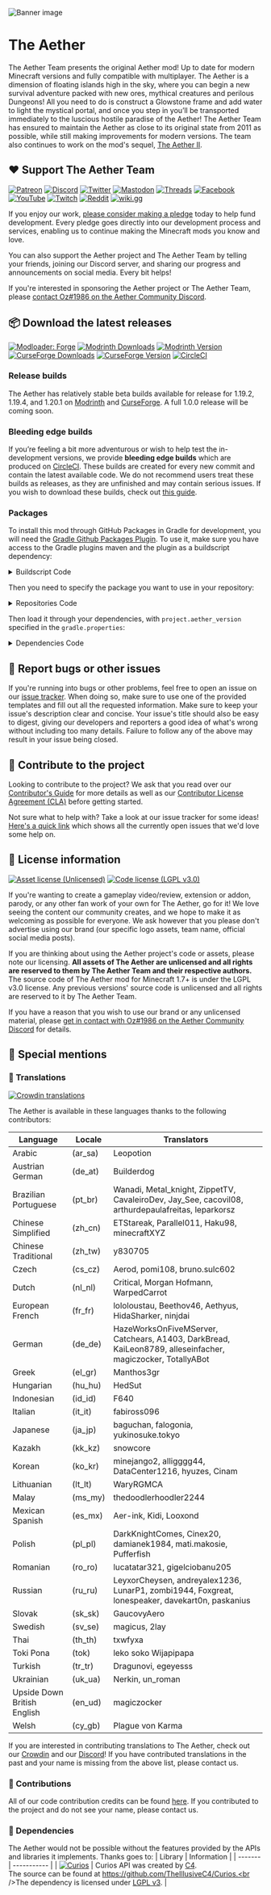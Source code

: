 ![Banner image](assets/banner.webp)
# The Aether

The Aether Team presents the original Aether mod! Up to date for modern Minecraft versions and fully compatible with multiplayer. The Aether is a dimension of floating islands high in the sky, where you can begin a new survival adventure packed with new ores, mythical creatures and perilous Dungeons! All you need to do is construct a Glowstone frame and add water to light the mystical portal, and once you step in you’ll be transported immediately to the luscious hostile paradise of the Aether! The Aether Team has ensured to maintain the Aether as close to its original state from 2011 as possible, while still making improvements for modern versions. The team also continues to work on the mod's sequel, [The Aether II](https://github.com/The-Aether-Team/The-Aether-II).

## :heart: Support The Aether Team

[![Patreon](https://img.shields.io/endpoint.svg?url=https%3A%2F%2Fshieldsio-patreon.vercel.app%2Fapi%3Fusername%3DTheAetherTeam%26type%3Dpatrons&style=flat-square&logoColor=white)](https://patreon.com/TheAetherTeam)
[![Discord](https://img.shields.io/discord/118816101936267265.svg?label=discord&logoColor=FFFFFF&logo=discord&color=7289DA&style=flat-square)](https://discord.gg/aethermod)
[![Twitter](https://img.shields.io/badge/twitter-@DevAether-lightgrey?style=flat-square&logo=twitter&color=1DA1F2&logoColor=white)](https://twitter.com/DevAether)
[![Mastodon](https://img.shields.io/mastodon/follow/110581810287361848?domain=https%3A%2F%2Fmastodon.gamedev.place%2F&style=flat-square&logo=mastodon&logoColor=white&label=mastodon&color=858AFA)](https://mastodon.gamedev.place/@DevAether)
[![Threads](https://custom-icon-badges.demolab.com/badge/threads-devaether-green?logo=instagram-threads&style=flat-square&color=000000)](https://www.threads.net/@devaether)
[![Facebook](https://img.shields.io/badge/facebook-AetherMod-blue?logo=facebook&style=flat-square&color=1877F2&logoColor=white)](https://www.facebook.com/AetherMod)
[![YouTube](https://img.shields.io/badge/youtube-@DevAether-blue?color=FF0000&label=youtube&logo=youtube&style=flat-square)](https://www.youtube.com/@DevAether)
[![Twitch](https://img.shields.io/twitch/status/theaetherteam?logo=twitch&style=flat-square&logoColor=white)](https://www.twitch.tv/theaetherteam)
[![Reddit](https://img.shields.io/reddit/subreddit-subscribers/TheAether?color=FF4500&label=reddit&logo=reddit&style=flat-square&logoColor=white)](https://www.reddit.com/r/TheAether/)
[![wiki.gg](https://custom-icon-badges.demolab.com/badge/wiki.gg-aether-green?logo=wikigg&style=flat-square&color=FF1980)](https://aether.wiki.gg/)

If you enjoy our work, [please consider making a pledge](https://patreon.com/TheAetherTeam) today to help fund development. Every pledge goes directly into our development process and services, enabling us to continue making the Minecraft mods you know and love.

You can also support the Aether project and The Aether Team by telling your friends, joining our Discord server, and sharing our progress and announcements on social media. Every bit helps!

If you're interested in sponsoring the Aether project or The Aether Team, please [contact Oz#1986 on the Aether Community Discord](https://discord.gg/aethermod).

## :package: Download the latest releases
[![Modloader: Forge](https://img.shields.io/badge/mod%20loader-forge-CC974D?style=flat-square)](https://files.minecraftforge.net/net/minecraftforge/forge/)
[![Modrinth Downloads](https://img.shields.io/modrinth/dt/YhmgMVyu?color=00AF5C&logo=modrinth)](https://modrinth.com/mod/aether)
[![Modrinth Version](https://img.shields.io/modrinth/game-versions/YhmgMVyu?color=00AF5C&label=latest&logo=modrinth&last=true)](https://modrinth.com/mod/aether)
[![CurseForge Downloads](http://cf.way2muchnoise.eu/255308.svg)](https://www.curseforge.com/minecraft/mc-mods/aether)
[![CurseForge Version](http://cf.way2muchnoise.eu/versions/255308_latest.svg)](https://www.curseforge.com/minecraft/mc-mods/aether)
[![CircleCI](https://circleci.com/gh/The-Aether-Team/The-Aether/tree/1.20.1-develop.svg?style=shield)](https://app.circleci.com/pipelines/github/The-Aether-Team/The-Aether?branch=1.20.1-develop)
### Release builds
The Aether has relatively stable beta builds available for release for 1.19.2, 1.19.4, and 1.20.1 on [Modrinth](https://modrinth.com/mod/aether) and [CurseForge](https://www.curseforge.com/minecraft/mc-mods/aether). A full 1.0.0 release will be coming soon.

### Bleeding edge builds
If you’re feeling a bit more adventurous or wish to help test the in-development versions, we provide **bleeding edge builds** which are produced on [CircleCI](https://app.circleci.com/pipelines/github/The-Aether-Team/The-Aether). These builds are created for every new commit and contain the latest available code. We do not recommend users treat these builds as releases, as they are unfinished and may contain serious issues. If you wish to download these builds, check out [this guide](https://github.com/The-Aether-Team/The-Aether/wiki/CircleCI-Guide).

### Packages
To install this mod through GitHub Packages in Gradle for development, you will need the [Gradle Github Packages Plugin](https://github.com/0ffz/gpr-for-gradle). To use it, make sure you have access to the Gradle plugins maven and the plugin as a buildscript dependency:

<details>
<summary> Buildscript Code</summary>

```
buildscript {
  repositories {
    ...
    maven {
        name 'Gradle'
        url "https://plugins.gradle.org/m2/"
    }
  }
  dependencies {
    ...
    classpath group: 'io.github.0ffz', name: 'gpr-for-gradle', version: '1.+', changing: true
  }
}
...
apply plugin: 'io.github.0ffz.github-packages'
```

</details>

Then you need to specify the package you want to use in your repository:

<details>
<summary> Repositories Code</summary>

```
repositories {
  ...
  maven githubPackage.invoke("The-Aether-Team/The-Aether")
}
```

</details>

Then load it through your dependencies, with `project.aether_version` specified in the `gradle.properties`:

<details>
<summary> Dependencies Code</summary>

```
dependencies {
  ...
  implementation fg.deobf("com.aetherteam.aether:aether:${project.aether_version}")
  ...
}
```

</details>

## :bug: Report bugs or other issues
If you're running into bugs or other problems, feel free to open an issue on our [issue tracker](https://github.com/The-Aether-Team/The-Aether/issues). When doing so, make sure to use one of the provided templates and fill out all the requested information. Make sure to keep your issue's description clear and concise. Your issue's title should also be easy to digest, giving our developers and reporters a good idea of what's wrong without including too many details. Failure to follow any of the above may result in your issue being closed.

## :wrench: Contribute to the project
Looking to contribute to the project? We ask that you read over our [Contributor's Guide](https://github.com/The-Aether-Team/The-Aether/blob/1.20.1-develop/docs/CONTRIBUTING.md) for more details as well as our [Contributor License Agreement (CLA)](https://github.com/The-Aether-Team/The-Aether/blob/1.20.1-develop/docs/AGREEMENT.md) before getting started.

Not sure what to help with? Take a look at our issue tracker for some ideas! [Here's a quick link](https://github.com/The-Aether-Team/The-Aether/labels/status%2Fhelp-wanted) which shows all the currently open issues that we'd love some help on.

## :scroll: License information
[![Asset license (Unlicensed)](https://img.shields.io/badge/assets%20license-All%20Rights%20Reserved-red.svg?style=flat-square)](https://en.wikipedia.org/wiki/All_rights_reserved)
[![Code license (LGPL v3.0)](https://img.shields.io/badge/code%20license-LGPL%20v3.0-green.svg?style=flat-square)](https://github.com/The-Aether-Team/The-Aether/blob/1.20.1-develop/LICENSE.txt)

If you're wanting to create a gameplay video/review, extension or addon, parody, or any other fan work of your own for The Aether, go for it! We love seeing the content our community creates, and we hope to make it as welcoming as possible for everyone. We ask however that you please don't advertise using our brand (our specific logo assets, team name, official social media posts).

If you are thinking about using the Aether project's code or assets, please note our licensing. **All assets of The Aether are unlicensed and all rights are reserved to them by The Aether Team and their respective authors.** The source code of The Aether mod for Minecraft 1.7+ is under the LGPL v3.0 license. Any previous versions' source code is unlicensed and all rights are reserved to it by The Aether Team.

If you have a reason that you wish to use our brand or any unlicensed material, please [get in contact with Oz#1986 on the Aether Community Discord](https://discord.gg/aethermod) for details.

## :star2: Special mentions
### :speech_balloon: Translations
[![Crowdin translations](https://img.shields.io/badge/crowdin-aether-blue?color=55BC5C&label=crowdin&logo=crowdin&style=flat-square)](https://translate.aether.devaether.com/)

The Aether is available in these languages thanks to the following contributors:

| Language                    | Locale  | Translators                                                                                                |
|-----------------------------|---------|------------------------------------------------------------------------------------------------------------|
| Arabic                      | (ar_sa) | Leopotion                                                                                                  |
| Austrian German             | (de_at) | Builderdog                                                                                                 |
| Brazilian Portuguese        | (pt_br) | Wanadi, Metal_knight, ZippetTV, CavaleiroDev, Jay_See, cacovil08, arthurdepaulafreitas, leparkorsz         |
| Chinese Simplified          | (zh_cn) | ETStareak, Parallel011, Haku98, minecraftXYZ                                                               |
| Chinese Traditional         | (zh_tw) | y830705                                                                                                    |
| Czech                       | (cs_cz) | Aerod, pomi108, bruno.sulc602                                                                              |
| Dutch                       | (nl_nl) | Critical, Morgan Hofmann, WarpedCarrot                                                                     |
| European French             | (fr_fr) | lololoustau, Beethov46, Aethyus, HidaSharker, ninjdai                                                      |
| German                      | (de_de) | HazeWorksOnFiveMServer, Catchears, A1403, DarkBread, KaiLeon8789, alleseinfacher, magiczocker, TotallyABot |
| Greek                       | (el_gr) | Manthos3gr                                                                                                 |
| Hungarian                   | (hu_hu) | HedSut                                                                                                     |
| Indonesian                  | (id_id) | F640                                                                                                       |
| Italian                     | (it_it) | fabiross096                                                                                                |
| Japanese                    | (ja_jp) | baguchan, falogonia, yukinosuke.tokyo                                                                      |
| Kazakh                      | (kk_kz) | snowcore                                                                                                   |
| Korean                      | (ko_kr) | minejango2, alligggg44, DataCenter1216, hyuzes, Cinam                                                      |
| Lithuanian                  | (lt_lt) | WaryRGMCA                                                                                                  |
| Malay                       | (ms_my) | thedoodlerhoodler2244                                                                                      |
| Mexican Spanish             | (es_mx) | Aer-ink, Kidi, Looxond                                                                                     |
| Polish                      | (pl_pl) | DarkKnightComes, Cinex20, damianek1984, mati.makosie, Pufferfish                                           |
| Romanian                    | (ro_ro) | lucatatar321, gigelciobanu205                                                                              |
| Russian                     | (ru_ru) | LeyxorCheysen, andreyalex1236, LunarP1, zombi1944, Foxgreat, lonespeaker, davekart0n, paskanius            |
| Slovak                      | (sk_sk) | GaucovyAero                                                                                                |
| Swedish                     | (sv_se) | magicus, 2lay                                                                                              |
| Thai                        | (th_th) | txwfyxa                                                                                                    |
| Toki Pona                   | (tok)   | leko soko Wijapipapa                                                                                       |
| Turkish                     | (tr_tr) | Dragunovi, egeyesss                                                                                        |
| Ukrainian                   | (uk_ua) | Nerkin, un_roman                                                                                           |
| Upside Down British English | (en_ud) | magiczocker                                                                                                |
| Welsh                       | (cy_gb) | Plague von Karma                                                                                           |

If you are interested in contributing translations to The Aether, check out our [Crowdin](https://translate.aether.devaether.com/) and our [Discord](https://discord.gg/aethermod)! If you have contributed translations in the past and your name is missing from the above list, please contact us.

### :hammer: Contributions
All of our code contribution credits can be found [here](https://github.com/The-Aether-Team/The-Aether/blob/1.20.1-develop/docs/CREDITS.txt). If you contributed to the project and do not see your name, please contact us.

### :file_folder: Dependencies
The Aether would not be possible without the features provided by the APIs and libraries it implements. Thanks goes to:
| Library | Information |
| ------- | ----------- |
| [![Curios](assets/dependencies/curios.webp)](https://www.curseforge.com/minecraft/mc-mods/curios) | Curios API was created by [C4](https://github.com/TheIllusiveC4).<br />The source can be found at https://github.com/TheIllusiveC4/Curios.<br />The dependency is licensed under [LGPL v3](https://www.gnu.org/licenses/lgpl-3.0). |
